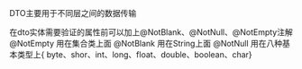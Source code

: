 DTO主要用于不同层之间的数据传输

在dto实体需要验证的属性前可以加上@NotBlank、@NotNull、@NotEmpty注解
@NotEmpty 用在集合类上面
@NotBlank 用在String上面
@NotNull 用在八种基本类型上{ byte、shor、int、long、float、double、boolean、char}
